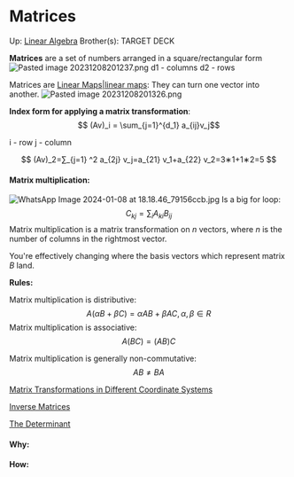 # Matrices

Up: [Linear Algebra](linear_algebra)
Brother(s):
TARGET DECK

**Matrices** are a set of numbers arranged in a square/rectangular form
	![Pasted image 20231208201237.png](pasted_image_20231208201237.png)
	d1 - columns
	d2 - rows

Matrices are [Linear Maps|linear maps](linear_maps|linear_maps): They can turn one vector into another.
	![Pasted image 20231208201326.png](pasted_image_20231208201326.png)


**Index form for applying a matrix transformation**:
	$$ (Av)_i = \sum_{j=1}^{d_1} a_{ij}v_j$$

i - row
j - column

$$ (Av)_2=∑_{j=1} ^2 a_{2j} v_j=a_{21} v_1+a_{22} v_2=3∗1+1∗2=5 $$

#### Matrix multiplication:
![WhatsApp Image 2024-01-08 at 18.18.46_79156ccb.jpg](whatsapp_image_2024-01-08_at_18.18.46_79156ccb.jpg)
Is a big for loop:
$$ C_{kj}=∑_i A_{ki} B_{ij} $$
Matrix multiplication is a matrix transformation on $n$ vectors, where $n$ is the number of columns in the rightmost vector.

You're effectively changing where the basis vectors which represent matrix $B$ land.

**Rules:**

Matrix multiplication is distributive: $$A(αB+βC)=α AB+β AC , α,β∈R$$
Matrix multiplication is associative:
$$ A(BC)=( AB)C $$

Matrix multiplication is generally non-commutative:
$$ AB≠BA $$


[Matrix Transformations in Different Coordinate Systems](matrix_transformations_in_different_coordinate_systems)

[Inverse Matrices](inverse_matrices)

[The Determinant](the_determinant)




















#### Why:
#### How:









